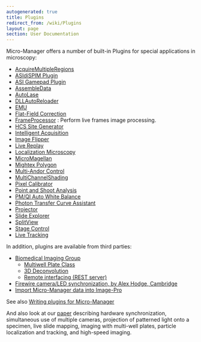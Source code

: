 ```yaml
---
autogenerated: true
title: Plugins
redirect_from: /wiki/Plugins
layout: page
section: User Documentation
---
```


Micro-Manager offers a number of built-in Plugins for special
applications in microscopy:

  - [AcquireMultipleRegions](AcquireMultipleRegions "wikilink")
  - [ASIdiSPIM Plugin](ASIdiSPIM_Plugin "wikilink")
  - [ASI Gamepad Plugin](ASI_Gamepad_Plugin "wikilink")
  - [AssembleData](AssembleData "wikilink")
  - [AutoLase](AutoLase "wikilink")
  - [DLLAutoReloader](DLLAutoReloader "wikilink")
  - [EMU](EMU "wikilink")
  - [Flat-Field Correction](Flat-Field_Correction "wikilink")
  - [FrameProcessor](FrameProcessor "wikilink") : Perform live frames
    image processing.
-   [HCS Site Generator](HCS_Site_Generator "wikilink")
-   [Intelligent Acquisition](Intelligent_Acquisition "wikilink")
-   [Image Flipper](Image_Flipper "wikilink")
-   [Live Replay](Live_Replay "wikilink")
-   [Localization Microscopy](Localization_Microscopy "wikilink")
-   [MicroMagellan](MicroMagellan "wikilink")
-   [Mightex Polygon](Mightex_Polygon_Plugin "wikilink")
-   [Multi-Andor Control](Multi-Andor_Control "wikilink")
-   [MultiChannelShading](MultiChannelShading "wikilink")
-   [Pixel Calibrator](Pixel_Calibrator_Plugin "wikilink")
-   [Point and Shoot Analysis](Point_and_Shoot_Analysis "wikilink")
-   [PM/QI Auto White Balance](PM/QI_Auto_White_Balance "wikilink")
-   [Photon Transfer Curve
    Assistant](Photon_Transfer_Curve_Assistant "wikilink")
-   [Projector](Projector "wikilink")
-   [Slide Explorer](Slide_Explorer_Plugin "wikilink")
-   [SplitView](SplitView "wikilink")
-   [Stage Control](Stage_Control "wikilink")
-   [Live Tracking](Tracker_Plugin "wikilink")

In addition, plugins are available from third parties:

-   [Biomedical Imaging Group](http://big.umassmed.edu)
    -   [Multiwell Plate Class](Well_Plate_Plugin "wikilink")
    -   [3D Deconvolution](3D_Deconvolution "wikilink")
    -   [Remote interfacing (REST
        server)](https://github.com/kbellve/MMrestServer)
-   [Firewire camera/LED synchronization, by Alex Hodge,
    Cambridge](http://flybrain.mrc-lmb.cam.ac.uk/dokuwiki/doku.php?id=alex:projects:fluorescent_imaging:start)
-   [Import Micro-Manager data into
    Image-Pro](http://www.mediacy.com/index.aspx?page=IP_MicroManager_plugin)

See also [Writing plugins for
Micro-Manager](Writing_plugins_for_Micro-Manager "wikilink")

And also look at our
[paper](http://www.jbmethods.org/jbm/article/view/36/28) describing
hardware synchronization, simultaneous use of multiple cameras,
projection of patterned light onto a specimen, live slide mapping,
imaging with multi-well plates, particle localization and tracking, and
high-speed imaging.
